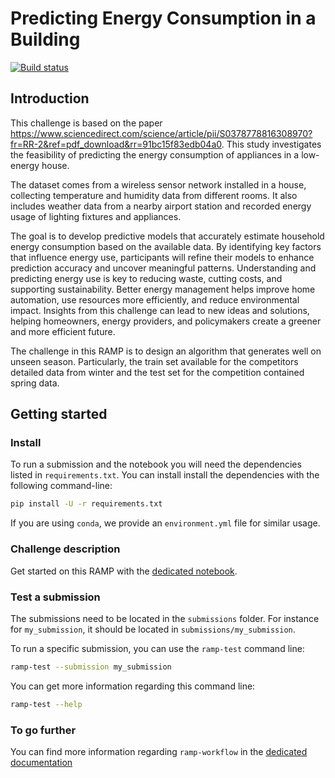# Predicting Energy Consumption in a Building

[![Build status](https://github.com/ramp-kits/template-kit/actions/workflows/test.yml/badge.svg)](https://github.com/ramp-kits/template-kit/actions/workflows/test.yml)

## Introduction

This challenge is based on the paper <https://www.sciencedirect.com/science/article/pii/S0378778816308970?fr=RR-2&ref=pdf_download&rr=91bc15f83edb04a0>. This study investigates the feasibility of predicting the energy consumption of appliances in a low-energy house.

The dataset comes from a wireless sensor network installed in a house, collecting temperature and humidity data from different rooms. It also includes weather data from a nearby airport station and recorded energy usage of lighting fixtures and appliances.

The goal is to develop predictive models that accurately estimate household energy consumption based on the available data. By identifying key factors that influence energy use, participants will refine their models to enhance prediction accuracy and uncover meaningful patterns. Understanding and predicting energy use is key to reducing waste, cutting costs, and supporting sustainability. Better energy management helps improve home automation, use resources more efficiently, and reduce environmental impact. Insights from this challenge can lead to new ideas and solutions, helping homeowners, energy providers, and policymakers create a greener and more efficient future.

The challenge in this RAMP is to design an algorithm that generates well on unseen season. Particularly, the train set available for the competitors detailed data from winter and the test set for the competition contained spring data.

## Getting started

### Install

To run a submission and the notebook you will need the dependencies listed
in `requirements.txt`. You can install install the dependencies with the
following command-line:

```bash
pip install -U -r requirements.txt
```

If you are using `conda`, we provide an `environment.yml` file for similar
usage.

### Challenge description

Get started on this RAMP with the
[dedicated notebook](building_energy_consumption_starting_kit.ipynb).

### Test a submission

The submissions need to be located in the `submissions` folder. For instance
for `my_submission`, it should be located in `submissions/my_submission`.

To run a specific submission, you can use the `ramp-test` command line:

```bash
ramp-test --submission my_submission
```

You can get more information regarding this command line:

```bash
ramp-test --help
```

### To go further

You can find more information regarding `ramp-workflow` in the
[dedicated documentation](https://paris-saclay-cds.github.io/ramp-docs/ramp-workflow/stable/using_kits.html)
